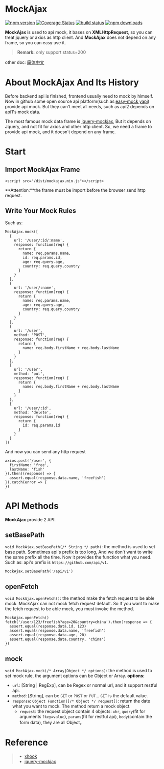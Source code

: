 # MockAjax

[![npm version](https://img.shields.io/npm/v/mockajax.svg?style=flat-square)](https://www.npmjs.org/package/mockajax)
[![Coverage Status](https://coveralls.io/repos/github/angrytoro/mockajax/badge.svg?branch=master)](https://coveralls.io/github/angrytoro/mockajax?branch=master)
[![build status](https://travis-ci.org/angrytoro/mockajax.svg?branch=master&style=flat-square)](https://travis-ci.org/angrytoro/mockajax)
[![npm downloads](https://img.shields.io/npm/dm/mockajax.svg?style=flat-square)](http://npm-stat.com/charts.html?package=mockajax)

**MockAjax** is used to api mock, it bases on **XMLHttpRequest**, so you can treat jquery or axios as http client. And **MockAjax** does not depend on any frame, so you can easy use it.
> **Remark:** only support status=200

other doc: [简体中文](https://github.com/angrytoro/mockajax/blob/master/README-zhcn.md)

# About MockAjax And Its History
Before backend api is finished, frontend usually need to mock by himself. Now in github some open source api platform(such as:[easy-mock](https://github.com/easy-mock/easy-mock),[yapi](https://github.com/YMFE/yapi)) provide api mock. But they can't meet all needs, such as api2 depends on api1's mock data.

The most famous mock data frame is [jquery-mockjax](https://github.com/jakerella/jquery-mockjax), But it depends on Jquery, and not fit for axios and other http client. So, we need a frame to provide api mock, and it doesn't depend on any frame.

# Start
## Import MockAjax Frame
```
<script src="/dist/mockajax.min.js"></script>
```
**Attention:**the frame must be import before the browser send http request.
## Write Your Mock Rules
Such as:
```
MockAjax.mock([
  {
    url: '/user/:id/:name',
    response: function(req) {
      return {
        name: req.params.name,
        id: req.params.id,
        age: req.query.age,
        country: req.query.country
      }
    }
  },
  {
    url: '/user/:name',
    response: function(req) {
      return {
        name: req.params.name,
        age: req.query.age,
        country: req.query.country
      }
    }
  },
  {
    url: '/user',
    method: 'POST',
    response: function(req) {
      return {
        name: req.body.firstName + req.body.lastName
      }
    }
  },
  {
    url: '/user',
    method: 'put',
    response: function(req) {
      return {
        name: req.body.firstName + req.body.lastName
      }
    }
  },
  {
    url: '/user/:id',
    method: 'delete',
    response: function(req) {
      return {
        id: req.params.id
      }
    }
  }
])
```
And now you can send any http request
```
axios.post('/user', {
  firstName: 'free',
  lastName: 'fish'
}).then((response) => {
  assert.equal(response.data.name, 'freefish')
}).catch(error => {
})
```

# API Methods
**MockAjax** provide 2 API.
## setBasePath
`void MockAjax.setBasePath(/* String */ path)`: the method is used to set base path. Sometimes api's prefix is too long, And we don't want to write the same prefix all the time. Now it provides the function what you need.
Such as: api's prefix is `https://github.com/api/v1`.
```
MockAjax.setBasePath('/api/v1')
```
## openFetch
`void MockAjax.openFetch()`: the method make the fetch request to be able mock. MockAjax can not mock fetch request default. So If you want to make the fetch request to be able mock, you must invoke the method.
```
MockAjax.openFetch()
fetch('/user/123/freefish?age=20&country=china').then(response => {
  assert.equal(response.data.id, 123)
  assert.equal(response.data.name, 'freefish')
  assert.equal(response.data.age, 20)
  assert.equal(response.data.country, 'china')
})
```
## mock
`void MockAjax.mock(/* Array|Object */ options)`: the method is used to set mock rule, the argument options can be Object or Array.
**options**:
- `url`: [String | RegExp], can be Regex or normal url, and it support restful api.
- `method`: [String], can be `GET` or `POST` or `PUT`... `GET` is the default value.
- `response`: `Object Function([/* Object */ request])`: return the date what you want to mock. The method return a mock object.
  - `request`: the request object contain 4 objects: `xhr`, `query`(fit for arguments `?key=value`), `params`(fit for restful api), `body`(contain the form data), they are all Object。

# Reference
> - [xhook](https://github.com/jpillora/xhook)
> - [jquery-mockjax](https://github.com/jakerella/jquery-mockjax)